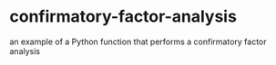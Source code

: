 # confirmatory-factor-analysis
an example of a Python function that performs a confirmatory factor analysis
